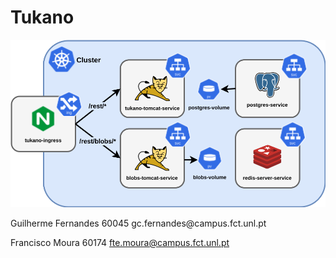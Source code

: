 # Tukano
<p align="center">
<img src="./architecture.svg">
</p>
Guilherme Fernandes 60045 gc.fernandes@campus.fct.unl.pt

Francisco Moura 60174 fte.moura@campus.fct.unl.pt
